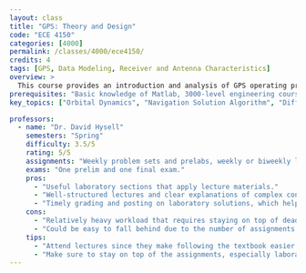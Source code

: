 ```yaml
---
layout: class
title: "GPS: Theory and Design"
code: "ECE 4150"
categories: [4000]
permalink: /classes/4000/ece4150/
credits: 4
tags: [GPS, Data Modeling, Receiver and Antenna Characteristics]
overview: >
  This course provides an introduction and analysis of GPS operating principles. Its topics include GPS satellite orbital dynamics, navigation data modeling, position/navigation/timing solution algorithm, receiver and antenna characteristics, analysis of error and accuracy, and differential GPS. The course consists of lectures and labs, with an asynchronous lab section. Assignments include both analytical problems and Matlab prelaboratory exercises.
prerequisites: "Basic knowledge of Matlab, 3000-level engineering course with advanced math content (e.g., ECE 3030 or MAE 3260)"
key_topics: ["Orbital Dynamics", "Navigation Solution Algorithm", "Differential GPS"]

professors:
  - name: "Dr. David Hysell"
    semesters: "Spring"
    difficulty: 3.5/5
    rating: 5/5
    assignments: "Weekly problem sets and prelabs, weekly or biweekly lab reports."
    exams: "One prelim and one final exam."
    pros:
      - "Useful laboratory sections that apply lecture materials."
      - "Well-structured lectures and clear explanations of complex concepts that follow the textbook."
      - "Timely grading and posting on laboratory solutions, which helps with the following labs."
    cons:
      - "Relatively heavy workload that requires staying on top of deadlines."
      - "Could be easy to fall behind due to the number of assignments."
    tips:
      - "Attend lectures since they make following the textbook easier."
      - "Make sure to stay on top of the assignments, especially laboratory preparation."
---
```

